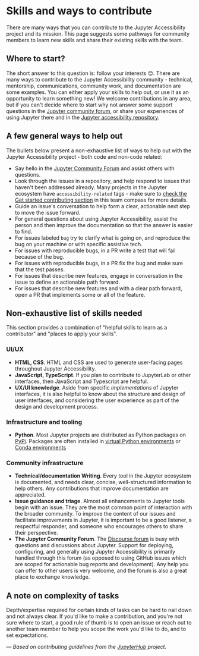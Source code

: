 # Skills and ways to contribute

There are many ways that you can contribute to the Jupyter Accessibility project and its mission.
This page suggests some pathways for community members to learn new skills and
share their existing skills with the team.

## Where to start?

The short answer to this question is: follow your interests 😊. There are many ways to contribute to the Jupyter Accessibility
community - technical, mentorship, communications, community work, and documentation are some examples.
You can either apply your skills to help out, or use it as an opportunity to learn something new!
We welcome contributions in any area, but if you can't decide where to start
why not answer some support questions in the [Jupyter community forum][discourse-accessibility],
or share your experiences of using Jupyter there and in the [Jupyter accessibility repository][jupyterhub-accessibility-issues].

## A few general ways to help out

The bullets below present a non-exhaustive list of ways to help out with the Jupyter Accessibility project - both code and non-code related:

- Say hello in the [Jupyter Community Forum](https://discourse.jupyter.org/) and
  assist others with questions.
- Look through the issues in a repository, and help respond to issues that haven't been addressed already.
  Many projects in the Jupyter ecosystem have `accessibility-related` tags - make sure to [check the Get started contributing section](guide.md) in this team compass for more details.
- Guide an issue's conversation to help form a clear, actionable next step to move the issue forward.
- For general questions about using Jupyter Accessibility, assist the person and then improve the documentation
  so that the answer is easier to find.
- For issues labeled `bug` try to clarify what is going on, and reproduce the bug on your machine or with specific assistive tech.
- For issues with reproducible bugs, in a PR write a test that will fail because of the bug.
- For issues with reproducible bugs, in a PR fix the bug and make sure that the test passes.
- For issues that describe new features, engage in conversation in the issue to define an actionable path forward.
- For issues that describe new features and with a clear path forward, open a PR that implements
  some or all of the feature.

## Non-exhaustive list of skills needed

This section provides a combination of "helpful skills to learn as a contributor" and "places to apply your skills".

### UI/UX

- **HTML, CSS**. HTML and CSS are used to generate user-facing pages throughout
  Jupyter Accessibility.
- **JavaScript, TypeScript**. If you plan to contribute to JupyterLab or other interfaces, then JavaScript and Typescript are helpful.
- **UX/UI knowledge**. Aside from specific _implementations_ of Jupyter interfaces, it is also helpful to know about the structure and design
  of user interfaces, and considering the user experience as part of the design and development process.

### Infrastructure and tooling

- **Python**. Most Jupyter projects are distributed as Python packages
  on [PyPi](https://pypi.org/). Packages are often installed in
  [virtual Python environments](https://docs.python-guide.org/dev/virtualenvs/)
  or [Conda environments](https://docs.conda.io/projects/conda/en/latest/user-guide/tasks/manage-environments.html)

### Community infrastructure

- **Technical/documentation Writing**. Every tool in the Jupyter ecosystem is documented, and needs clear, concise, well-structured information to help others.
  Any contributions that improve documentation are appreciated.
- **Issue guidance and triage**. Almost all enhancements to Jupyter tools begin with an issue.
  They are the most common point of interaction with the broader community.
  To improve the content of our issues and facilitate improvements in Jupyter, it is
  important to be a good listener, a respectful responder, and someone who encourages others to share their perspective.
- **The Jupyter Community Forum**. The [Discourse forum](https://discourse.jupyter.org/) is busy with questions and discussions about Jupyter.
  Support for deploying, configuring, and generally using Jupyter Accessibility is primarily handled through this forum (as opposed to using GitHub issues which are scoped for actionable bug reports and development).
  Any help you can offer to other users is very welcome, and the forum is also a great place to exchange knowledge.

## A note on complexity of tasks

Depth/expertise required for certain kinds of tasks can be hard to nail down and not always clear.
If you'd like to make a contribution, and you're not sure where to start, a good rule of thumb is to open an issue or reach out to another team member to help you scope the work you'd like to do, and to set expectations.

_&mdash; Based on contributing guidelines from the [JupyterHub][jupyterhub-community] project._

<!-- links -->

[discourse-accessibility]: https://discourse.jupyter.org/c/special-topics/accessibility
[jupyterhub-accessibility-issues]: https://github.com/jupyter/notebook/issues?q=is%3Aopen+is%3Aissue+label%3Atag%3AAccessibility

<!-- hub -->

[jupyterhub-community]: https://jupyterhub-team-compass.readthedocs.io/en/latest/contribute/guide.html
